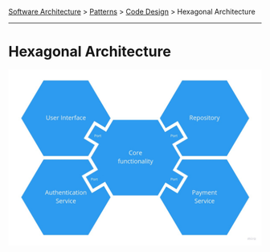 [Software Architecture](../../..) > [Patterns](../..) > [Code Design](..) > Hexagonal Architecture

---

# Hexagonal Architecture

![Hexagonal pattern](hexagonal-architecture.jpg)
